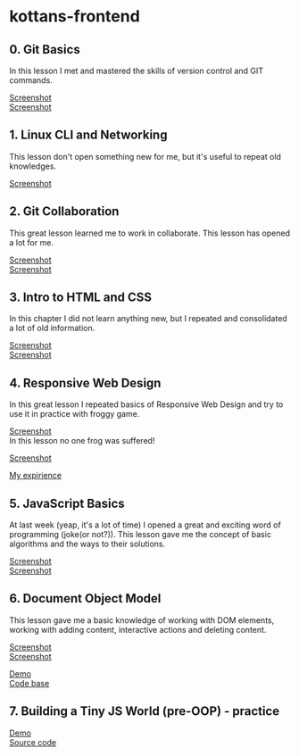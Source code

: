 # kottans-frontend

## 0. Git Basics

In this lesson I met and mastered the skills of version control and GIT commands.

[Screenshot](https://drive.google.com/file/d/1_jgSCj7QOn-Cs2dPCXaNgzGlWlG-eAkp/view?usp=sharing)  
[Screenshot](https://drive.google.com/file/d/1KEEKBtDrk3xqY_Xn3XXIyGGbs0prUmYR/view?usp=sharing)


## 1. Linux CLI and Networking

This lesson don't open something new for me, but it's useful to repeat old knowledges.

[Screenshot](https://drive.google.com/file/d/16TxDeIgKV9Qvk-nwnxj8b0-l4huudTDF/view?usp=sharing)


## 2. Git Collaboration

This great lesson learned me to work in collaborate. This lesson has opened a lot for me.

[Screenshot](https://drive.google.com/file/d/1LZsRI6YBnSv-x8qHWkNkV-ifefiRxrd3/view?usp=sharing)  
[Screenshot](https://drive.google.com/file/d/1kVI76_21TiXV9bOZ1GG0baar928FNFkF/view?usp=sharing)


## 3. Intro to HTML and CSS

In this chapter I did not learn anything new, but I repeated and consolidated a lot of old information.

[Screenshot](https://drive.google.com/file/d/1vebL2CYIasqjkamYq7YoT0cFnKL3O8QH/view?usp=sharing)  
[Screenshot](https://drive.google.com/file/d/1myCYJg3yOsHWMoE371yOsbmMuI52Mhfu/view?usp=sharing)


## 4. Responsive Web Design

In this great lesson I repeated basics of Responsive Web Design and try to use it in practice with froggy game.

[Screenshot](https://drive.google.com/file/d/1WgNB0CxGdAsRkUK70JHzl00KfIudFGPR/view?usp=sharing)  
In this lesson no one frog was suffered!

[Screenshot](https://drive.google.com/file/d/1AVL3cZpUzeK3pdD6TrMrNxLUVn8AxB-c/view?usp=sharing)

[My expirience](https://codepen.io/krash1408/pen/dQvmjE)

## 5. JavaScript Basics

At last week (yeap, it's a lot of time) I opened a great and exciting word of programming (joke(or not?)).
This lesson gave me the concept of basic algorithms and the ways to their solutions.

[Screenshot](https://drive.google.com/file/d/1dualzqaLUuID3BaDZ3pvKECuwvpb-cNH/view?usp=sharing)  
[Screenshot](https://drive.google.com/file/d/1KMBHQY0T-4gjG4tnY7Z6x3gwGOkUnd-H/view?usp=sharing)


## 6. Document Object Model  

This lesson gave me a basic knowledge of working with DOM elements, working with adding content, interactive actions and deleting content.

[Screenshot](https://drive.google.com/file/d/1_GicHH9Z2h7vuanYyCSAqWF4Qa3Dr_Cm/view?usp=sharing)  
[Screenshot](https://drive.google.com/file/d/1a-1L9O5VvFAWFEJT6dN1St_8Z7B9ppnS/view?usp=sharing)  

[Demo](https://krash1408.github.io/kottans-frontend_DOM-homework/)  
[Code base](https://github.com/kottans/frontend-2019-homeworks/tree/master/submissions/krash1408/DOM_homework)  

## 7. Building a Tiny JS World (pre-OOP) - practice  

[Demo](https://krash1408.github.io/a-tiny-JS-world/)  
[Source code](https://github.com/krash1408/a-tiny-JS-world.git)